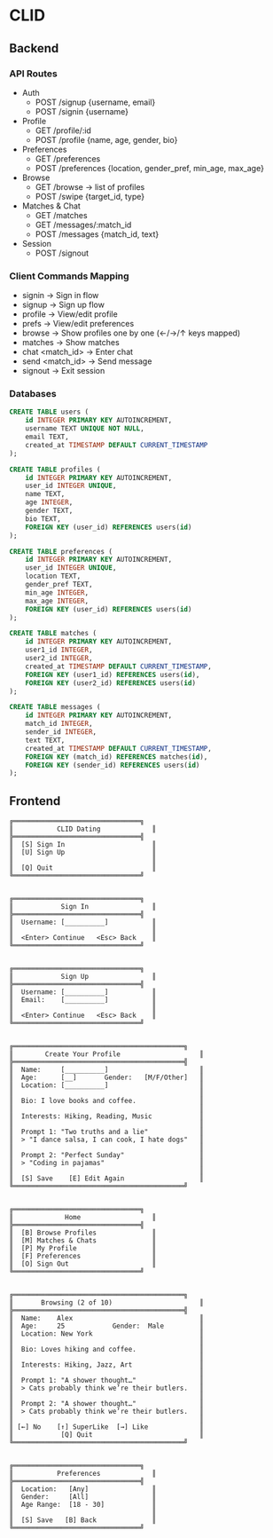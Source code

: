 # CLID

## Backend

### API Routes

- Auth
    - POST /signup {username, email}
    - POST /signin {username}
- Profile
    - GET /profile/:id
    - POST /profile {name, age, gender, bio}
- Preferences
    - GET /preferences
    - POST /preferences {location, gender_pref, min_age, max_age}
- Browse
    - GET /browse → list of profiles
    - POST /swipe {target_id, type}
- Matches & Chat
    - GET /matches
    - GET /messages/:match_id
    - POST /messages {match_id, text}
- Session
    - POST /signout

### Client Commands Mapping

- signin → Sign in flow
- signup → Sign up flow
- profile → View/edit profile
- prefs → View/edit preferences
- browse → Show profiles one by one (←/→/↑ keys mapped)
- matches → Show matches
- chat <match_id> → Enter chat
- send <match_id> <text> → Send message
- signout → Exit session

### Databases

```sql
CREATE TABLE users (
    id INTEGER PRIMARY KEY AUTOINCREMENT,
    username TEXT UNIQUE NOT NULL,
    email TEXT,
    created_at TIMESTAMP DEFAULT CURRENT_TIMESTAMP
);

CREATE TABLE profiles (
    id INTEGER PRIMARY KEY AUTOINCREMENT,
    user_id INTEGER UNIQUE,
    name TEXT,
    age INTEGER,
    gender TEXT,
    bio TEXT,
    FOREIGN KEY (user_id) REFERENCES users(id)
);

CREATE TABLE preferences (
    id INTEGER PRIMARY KEY AUTOINCREMENT,
    user_id INTEGER UNIQUE,
    location TEXT,
    gender_pref TEXT,
    min_age INTEGER,
    max_age INTEGER,
    FOREIGN KEY (user_id) REFERENCES users(id)
);

CREATE TABLE matches (
    id INTEGER PRIMARY KEY AUTOINCREMENT,
    user1_id INTEGER,
    user2_id INTEGER,
    created_at TIMESTAMP DEFAULT CURRENT_TIMESTAMP,
    FOREIGN KEY (user1_id) REFERENCES users(id),
    FOREIGN KEY (user2_id) REFERENCES users(id)
);

CREATE TABLE messages (
    id INTEGER PRIMARY KEY AUTOINCREMENT,
    match_id INTEGER,
    sender_id INTEGER,
    text TEXT,
    created_at TIMESTAMP DEFAULT CURRENT_TIMESTAMP,
    FOREIGN KEY (match_id) REFERENCES matches(id),
    FOREIGN KEY (sender_id) REFERENCES users(id)
);
```

## Frontend

```
╔════════════════════════════════╗
║           CLID Dating             ║
╠════════════════════════════════╣
║  [S] Sign In                      ║
║  [U] Sign Up                      ║
║                                   ║
║  [Q] Quit                         ║
╚════════════════════════════════╝


╔════════════════════════════════╗
║            Sign In                ║
╠════════════════════════════════╣
║  Username: [__________]           ║
║                                   ║
║  <Enter> Continue   <Esc> Back    ║
╚════════════════════════════════╝


╔════════════════════════════════╗
║            Sign Up                ║
╠════════════════════════════════╣
║  Username: [__________]           ║
║  Email:    [__________]           ║
║                                   ║
║  <Enter> Continue   <Esc> Back    ║
╚════════════════════════════════╝


╔═══════════════════════════════════════════╗
║        Create Your Profile                    ║
╠═══════════════════════════════════════════╣
║  Name:     [__________]                       ║
║  Age:      [__]       Gender:   [M/F/Other]   ║
║  Location: [__________]                       ║
║                                               ║
║  Bio: I love books and coffee.                ║
║                                               ║
║  Interests: Hiking, Reading, Music            ║
║                                               ║
║  Prompt 1: "Two truths and a lie"             ║
║  > "I dance salsa, I can cook, I hate dogs"   ║
║                                               ║
║  Prompt 2: "Perfect Sunday"                   ║
║  > "Coding in pajamas"                        ║
║                                               ║
║  [S] Save    [E] Edit Again                   ║
╚═══════════════════════════════════════════╝


╔════════════════════════════════╗
║             Home                  ║
╠════════════════════════════════╣
║  [B] Browse Profiles              ║
║  [M] Matches & Chats              ║
║  [P] My Profile                   ║
║  [F] Preferences                  ║
║  [O] Sign Out                     ║
╚════════════════════════════════╝


╔═══════════════════════════════════════════╗
║       Browsing (2 of 10)                      ║
╠═══════════════════════════════════════════╣
║  Name:    Alex                                ║
║  Age:     25            Gender:  Male         ║
║  Location: New York                           ║
║                                               ║
║  Bio: Loves hiking and coffee.                ║
║                                               ║
║  Interests: Hiking, Jazz, Art                 ║
║                                               ║
║  Prompt 1: "A shower thought…"                ║
║  > Cats probably think we’re their butlers.   ║
║                                               ║
║  Prompt 2: "A shower thought…"                ║
║  > Cats probably think we’re their butlers.   ║
║                                               ║
║ [←] No    [↑] SuperLike  [→] Like             ║
║            [Q] Quit                           ║
╚═══════════════════════════════════════════╝


╔════════════════════════════════╗
║           Preferences             ║
╠════════════════════════════════╣
║  Location:   [Any]                ║
║  Gender:     [All]                ║
║  Age Range:  [18 - 30]            ║
║                                   ║
║  [S] Save   [B] Back              ║
╚════════════════════════════════╝
```
